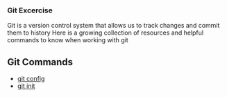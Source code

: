 ### Git Excercise
Git is a version control system that allows us to track changes and commit them to history
Here is a growing collection of resources and helpful commands to know when working with git
## Git Commands
- [git config](./Commands/Config.md)
- [git init](./Commands/Init.md)
